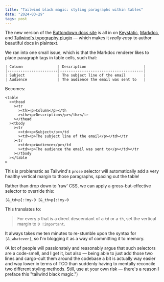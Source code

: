 ```yaml
---
title: "Tailwind black magic: styling paragraphs within tables"
date: "2024-03-29"
tags: post
---
```


The new version of the [Buttondown docs site](https://docs.buttondown.email/) is all in on [Keystatic](https://keystatic.com/), [Markdoc](https://markdoc.dev/), and [Tailwind's typography plugin](https://github.com/tailwindlabs/tailwindcss-typography) — which makes it _really easy_ to author beautiful docs in plaintext.

We ran into one small issue, which is that the Markdoc renderer likes to place paragraph tags in table cells, such that:

```
| Column                | Description                          |
|-----------------------|--------------------------------------|
| Subject               | The subject line of the email        |
| Audience              | The audience the email was sent to   |
```

Becomes:

```
<table
  ><thead
    ><tr
      ><th><p>Column</p></th
      ><th><p>Description</p></th></tr
    ></thead
  ><tbody
    ><tr
      ><td><p>Subject</p></td
      ><td><p>The subject line of the email</p></td></tr
    ><tr
      ><td><p>Audience</p></td
      ><td><p>The audience the email was sent to</p></td></tr
    ></tbody
  ></table
>
```

This is problematic as Tailwind's `prose` selector will automatically add a very healthy vertical margin to those paragraphs, spacing out the table!

Rather than drop down to 'raw' CSS, we can apply a gross-but-effective selector to override this:

```
[&_td>p]:!my-0 [&_th>p]:!my-0
```

This translates to:

> For every `p` that is a direct descendant of a `td` or a `th`, set the vertical margin to `0 !important`.

It always takes me ten minutes to re-stumble upon the syntax for `[&_whatever]`, so I'm blogging it as a way of committing it to memory.

(A lot of people will passionately and reasonably argue that such selectors are a code-smell, and I get it, but also — being able to just add those two lines and cargo-cult them around the codebase a bit is actually way easier and way lower in terms of TCO than suddenly having to mentally reconcile two different styling methods. Still, use at your own risk — there's a reason I preface this "tailwind black magic.")
